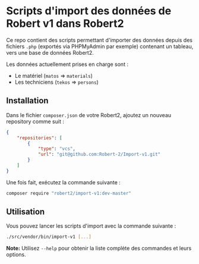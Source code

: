# Scripts d'import des données de Robert v1 dans Robert2

Ce repo contient des scripts permettant d'importer des données depuis des fichiers
`.php` (exportés via PHPMyAdmin par exemple) contenant un tableau, vers une base
de données Robert2.

Les données actuellement prises en charge sont :

- Le matériel (`matos` => `materials`)
- Les techniciens (`tekos` => `persons`)

## Installation

Dans le fichier `composer.json` de votre Robert2, ajoutez un nouveau repository comme suit :

```json
{
    "repositories": [
        {
            "type": "vcs",
            "url": "git@github.com:Robert-2/Import-v1.git"
        }
    ]
}
```

Une fois fait, exécutez la commande suivante : 

```bash
composer require "robert2/import-v1:dev-master"
```

## Utilisation

Vous pouvez lancer les scripts d'import avec la commande suivante :

```bash
./src/vendor/bin/import-v1 [...]
```

__Note:__ Utilisez `--help` pour obtenir la liste complète des commandes et leurs options.
